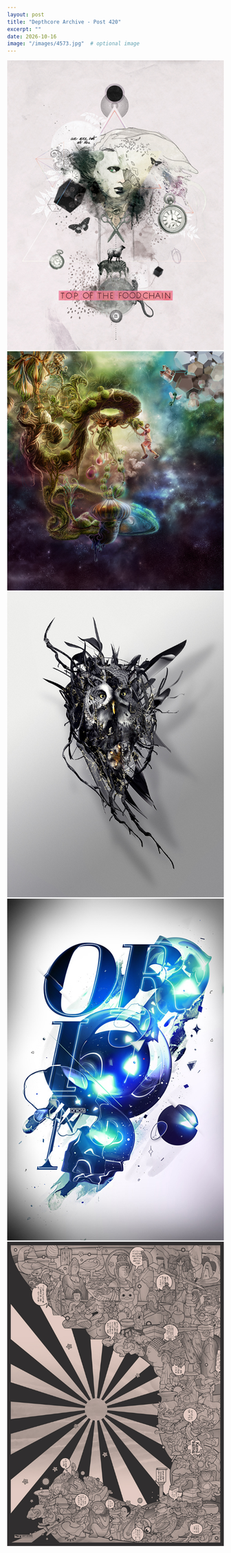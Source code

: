 ```yaml
---
layout: post
title: "Depthcore Archive - Post 420"
excerpt: ""
date: 2026-10-16
image: "/images/4573.jpg"  # optional image
---
```


<img src="/images/4573.jpg">
<img src="/images/4575.jpg" alt="4575.jpg"/>
<img src="/images/4577.jpg" alt="4577.jpg"/>
<img src="/images/4578.jpg" alt="4578.jpg"/>
<img src="/images/4579.jpg" alt="4579.jpg"/>
